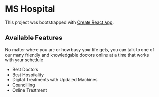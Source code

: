 # MS Hospital

This project was bootstrapped with [Create React App](https://github.com/facebook/create-react-app).

## Available Features

No matter where you are or how busy your life gets,
you can talk to one of our many friendly and knowledgable doctors
online at a time that works with your schedule

* Best Doctors
* Best Hospitality
* Digital Treatments with Updated Machines 
* Councilling
* Online Treatment
